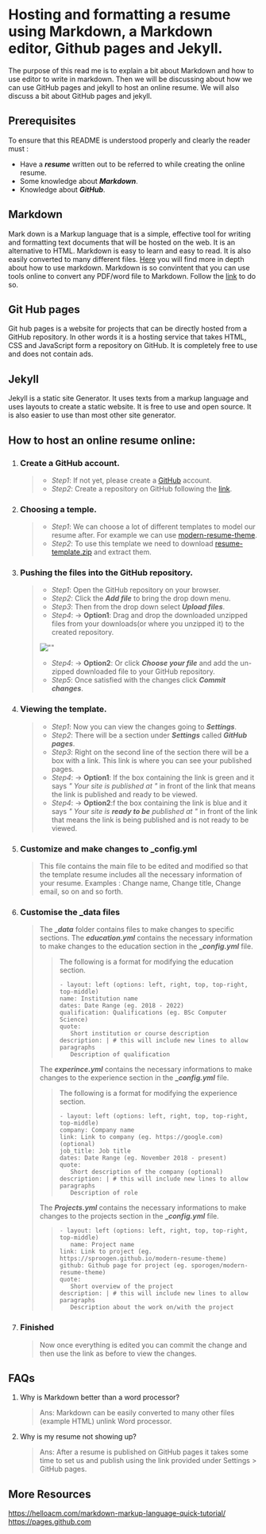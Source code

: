 # Hosting and formatting a resume using Markdown, a Markdown editor, Github pages and Jekyll.
 
The purpose of this read me is to explain a bit about Markdown and how to use editor to write in markdown. Then we will be discussing about how we can use GitHub pages and jekyll to host an online resume. We will also discuss a bit about GitHub pages and jekyll.
 
## Prerequisites
 
To ensure that this README is understood properly and clearly the reader must :
* Have a **_resume_** written out to be referred to while creating the online resume.
* Some knowledge about **_Markdown_**.
* Knowledge about **_GitHub_**.
 
## Markdown
 
Mark down is a Markup language that is a simple, effective tool for writing and formatting text documents that will be hosted on the web. It is an alternative to HTML. Markdown is easy to learn and easy to read. It is also easily converted to many different files.
[Here](https://helloacm.com/markdown-markup-language-quick-tutorial/) you will find more in depth about how to use markdown. Markdown is so convintent that you can use tools online to convert any PDF/word file to Markdown. Follow the [link](https://word2md.com) to do so. 
 
## Git Hub pages
 
Git hub pages is a website for projects that can be directly hosted from a GitHub repository. In other words it is a hosting service that takes HTML, CSS and JavaScript form a repository on GitHub. It is completely free to use and does not contain ads.
 
## Jekyll
 
Jekyll is a static site Generator. It uses texts from a markup language and uses layouts to create a static website. It is free to use and open source. It is also easier to use than most other site generator.
 
## How to host an online resume online:
 
1. ### Create a GitHub account.
   > * _Step1_: If not yet, please create a [GitHub](https://github.com) account.
   > * _Step2_: Create a repository on GitHub following the [link](https://pages.github.com).
2. ### Choosing a temple.
   > * _Step1_: We can choose a lot of different templates to model our resume after. For example we can use [modern-resume-theme](https://github.com/sproogen/modern-resume-theme).
   > * _Step2_: To use this template we need to download [resume-template.zip](https://github.com/sproogen/modern-resume-theme/archive/gh-pages.zip) and extract them.
3. ### Pushing the files into the GitHub repository.
   > * _Step1_: Open the GitHub repository on your browser.
   > * _Step2_: Click the **_Add file_** to bring the drop down menu.
   > * _Step3_: Then from the drop down select **_Upload files_**.    
   > * _Step4_: -> **Option1**: Drag and drop the downloaded unzipped files from your downloads(or where you unzipped it) to the created repository.
   >
   >![""](gif1.gif)
   >
   > * _Step4_: -> **Option2**: Or click **_Choose your file_** and add the un-zipped downloaded file to your GitHub repository.
   > * _Step5_: Once satisfied with the changes click **_Commit changes_**.  
4. ### Viewing the template.
   > * _Step1_: Now you can view the changes going to **_Settings_**.
   > * _Step2_: There will be a section under **_Settings_** called **_GitHub pages_**.
   > * _Step3_: Right on the second line of the section there will be a box with a link. This link is where you can see your published pages.
   > * _Step4_: -> **Option1**: If the box containing the link is green and it says _" Your site is published at "_ in front of the link that means the link is published and ready to be viewed.
   > * _Step4_: -> **Option2**:f the box containing the link is blue and it says _" Your site is **ready to be** published at "_ in front of the link that means the link is being published and is not ready to be viewed.
5. ### Customize and make changes to _config.yml
   > This file contains the main file to be edited and modified so that the template resume includes all the necessary information of your resume.
   > Examples : Change name, Change title, Change email, so on and so forth.
6. ### Customise the _data files
   > The **__data_** folder contains files to make changes to specific sections.
   > The **_education.yml_** contains the necessary information to make changes to the education section in the **__config.yml_** file.
   > >The following is a format for modifying the education section.
   > >```
   > >- layout: left (options: left, right, top, top-right, top-middle)
   > >name: Institution name
   > >dates: Date Range (eg. 2018 - 2022)
   > >qualification: Qualifications (eg. BSc Computer Science)
   > >quote:
   > >    Short institution or course description
   > >description: | # this will include new lines to allow paragraphs
   > >    Description of qualification
   > >```
   > The **_experince.yml_** contains the necessary informations to make changes to the experience section in the **__config.yml_** file.
   > >The following is a format for modifying the experience section.
   > >```
   > >- layout: left (options: left, right, top, top-right, top-middle)
   > >company: Company name
   > >link: Link to company (eg. https://google.com)(optional)
   > >job_title: Job title
   > >dates: Date Range (eg. November 2018 - present)
   > >quote:
   > >    Short description of the company (optional)
   > >description: | # this will include new lines to allow paragraphs
   > >    Description of role
   > >```
   > The **_Projects.yml_** contains the necessary informations to make changes to the projects section in the **__config.yml_** file.
   > >```
   > >- layout: left (options: left, right, top, top-right, top-middle)
   > >    name: Project name
   > >link: Link to project (eg. https://sproogen.github.io/modern-resume-theme)
   > >github: Github page for project (eg. sporogen/modern-resume-theme)
   > >quote:
   > >    Short overview of the project
   > >description: | # this will include new lines to allow paragraphs
   > >    Description about the work on/with the project
   > >```
7. ### Finished
   > Now once everything is edited you can commit the change and then use the link as before to view the changes.
## FAQs
 
1. Why is Markdown better than a word processor?
   >   
   >    Ans: Markdown can be easily converted to many other files (example HTML) unlink Word processor.
 
2. Why is my resume not showing up?
   >
   >    Ans: After a resume is published on GitHub pages it takes some time to set us and publish using the link provided under Settings > GitHub pages.
 
## More Resources
 
https://helloacm.com/markdown-markup-language-quick-tutorial/
https://pages.github.com

